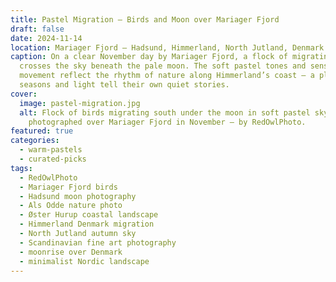 ```yaml
---
title: Pastel Migration – Birds and Moon over Mariager Fjord
draft: false
date: 2024-11-14
location: Mariager Fjord – Hadsund, Himmerland, North Jutland, Denmark
caption: On a clear November day by Mariager Fjord, a flock of migrating birds
  crosses the sky beneath the pale moon. The soft pastel tones and sense of
  movement reflect the rhythm of nature along Himmerland’s coast – a place where
  seasons and light tell their own quiet stories.
cover:
  image: pastel-migration.jpg
  alt: Flock of birds migrating south under the moon in soft pastel sky,
    photographed over Mariager Fjord in November – by RedOwlPhoto.
featured: true
categories:
  - warm-pastels
  - curated-picks
tags:
  - RedOwlPhoto
  - Mariager Fjord birds
  - Hadsund moon photography
  - Als Odde nature photo
  - Øster Hurup coastal landscape
  - Himmerland Denmark migration
  - North Jutland autumn sky
  - Scandinavian fine art photography
  - moonrise over Denmark
  - minimalist Nordic landscape
---
```

